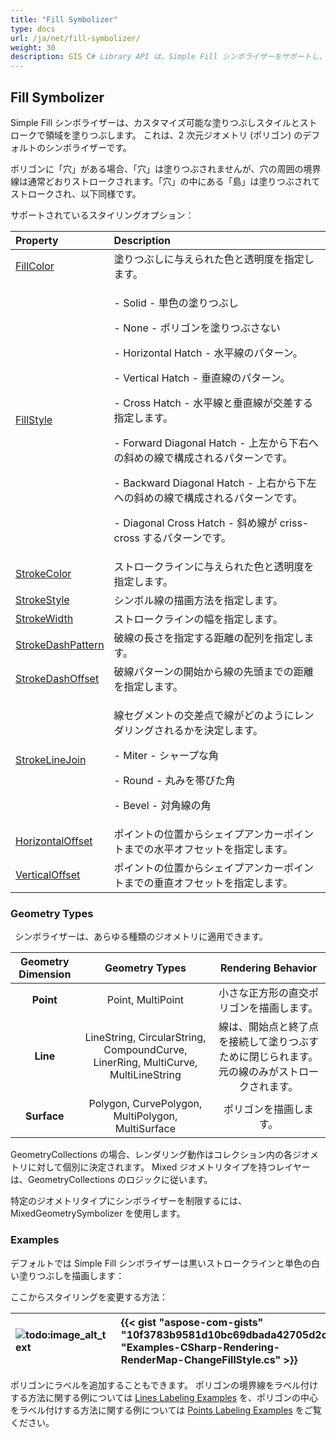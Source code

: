 ```yaml
---
title: "Fill Symbolizer"
type: docs
url: /ja/net/fill-symbolizer/
weight: 30
description: GIS C# Library API は、Simple Fill シンボライザーをサポートし、Point、Line、Surface などあらゆる種類の 2 次元ジオメトリポリゴンのスタイルとストロークを塗りつぶします。
---
```


## **Fill Symbolizer**
Simple Fill シンボライザーは、カスタマイズ可能な塗りつぶしスタイルとストロークで領域を塗りつぶします。 これは、2 次元ジオメトリ (ポリゴン) のデフォルトのシンボライザーです。 

ポリゴンに「穴」がある場合、「穴」は塗りつぶされませんが、穴の周囲の境界線は通常どおりストロークされます。「穴」の中にある「島」は塗りつぶされてストロークされ、以下同様です。

サポートされているスタイリングオプション：

|**Property**|**Description**|
| :- | :- |
|[FillColor](https://reference.aspose.com/gis/net/aspose.gis.rendering.symbolizers/simplefill/properties/fillcolor)|塗りつぶしに与えられた色と透明度を指定します。|
|[FillStyle](https://reference.aspose.com/gis/net/aspose.gis.rendering.symbolizers/simplefill/properties/fillstyle)|<p>- Solid - 単色の塗りつぶし</p><p>- None - ポリゴンを塗りつぶさない</p><p>- Horizontal Hatch - 水平線のパターン。</p><p>- Vertical Hatch - 垂直線のパターン。</p><p>- Cross Hatch - 水平線と垂直線が交差する指定します。</p><p>- Forward Diagonal Hatch - 上左から下右への斜めの線で構成されるパターンです。</p><p>- Backward Diagonal Hatch - 上右から下左への斜めの線で構成されるパターンです。</p><p>- Diagonal Cross Hatch - 斜め線が criss-cross するパターンです。</p>|
|[StrokeColor](https://reference.aspose.com/gis/net/aspose.gis.rendering.symbolizers/simplefill/properties/strokecolor)|ストロークラインに与えられた色と透明度を指定します。|
|[StrokeStyle](https://reference.aspose.com/gis/net/aspose.gis.rendering.symbolizers/simplefill/properties/strokestyle)|シンボル線の描画方法を指定します。|
|[StrokeWidth](https://reference.aspose.com/gis/net/aspose.gis.rendering.symbolizers/simplefill/properties/strokewidth)|ストロークラインの幅を指定します。|
|[StrokeDashPattern](https://reference.aspose.com/gis/net/aspose.gis.rendering.symbolizers/simplefill/properties/strokedashpattern)|破線の長さを指定する距離の配列を指定します。|
|[StrokeDashOffset](https://reference.aspose.com/gis/net/aspose.gis.rendering.symbolizers/simplefill/properties/strokedashoffset)|破線パターンの開始から線の先頭までの距離を指定します。|
|[StrokeLineJoin](https://reference.aspose.com/gis/net/aspose.gis.rendering.symbolizers/simplefill/properties/strokelinejoin)|<p>線セグメントの交差点で線がどのようにレンダリングされるかを決定します。</p><p>- Miter - シャープな角</p><p>- Round - 丸みを帯びた角</p><p>- Bevel - 対角線の角</p>|
|[HorizontalOffset](https://reference.aspose.com/gis/net/aspose.gis.rendering.symbolizers/simplefill/properties/horizontaloffset)|ポイントの位置からシェイプアンカーポイントまでの水平オフセットを指定します。|
|[VerticalOffset](https://reference.aspose.com/gis/net/aspose.gis.rendering.symbolizers/simplefill/properties/verticaloffset)|ポイントの位置からシェイプアンカーポイントまでの垂直オフセットを指定します。|

### **Geometry Types**
` `シンボライザーは、あらゆる種類のジオメトリに適用できます。

|**Geometry Dimension**|**Geometry Types**|**Rendering Behavior**|
| :-: | :-: | :-: |
|**Point**|Point, MultiPoint|小さな正方形の直交ポリゴンを描画します。|
|**Line**|LineString, CircularString, CompoundCurve, LinerRing, MultiCurve, MultiLineString|線は、開始点と終了点を接続して塗りつぶすために閉じられます。 元の線のみがストロークされます。|
|**Surface**|Polygon, CurvePolygon, MultiPolygon, MultiSurface|ポリゴンを描画します。|

GeometryCollections の場合、レンダリング動作はコレクション内の各ジオメトリに対して個別に決定されます。 Mixed ジオメトリタイプを持つレイヤーは、GeometryCollections のロジックに従います。

特定のジオメトリタイプにシンボライザーを制限するには、MixedGeometrySymbolizer を使用します。

### **Examples**
デフォルトでは Simple Fill シンボライザーは黒いストロークラインと単色の白い塗りつぶしを描画します：



ここからスタイリングを変更する方法：



|![todo:image_alt_text](fill-symbolizer_1.png)|{{< gist "aspose-com-gists" "10f3783b9581d10bc69dbada42705d2c" "Examples-CSharp-Rendering-RenderMap-ChangeFillStyle.cs" >}}|
| :- | :- |

ポリゴンにラベルを追加することもできます。 ポリゴンの境界線をラベル付けする方法に関する例については [Lines Labeling Examples](/gis/ja/net/simple-labeling/#simplelabeling-lineslabelingexamples) を、ポリゴンの中心をラベル付けする方法に関する例については [Points Labeling Examples](/gis/ja/net/simple-labeling/#simplelabeling-pointslabelingexamples) をご覧ください。
